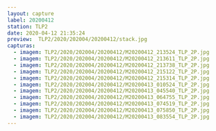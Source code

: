 ```yaml
---
layout: capture
label: 20200412
station: TLP2
date: 2020-04-12 21:35:24
preview:  TLP2/2020/202004/20200412/stack.jpg
capturas:
  - imagem: TLP2/2020/202004/20200412/M20200412_213524_TLP_2P.jpg
  - imagem: TLP2/2020/202004/20200412/M20200412_213611_TLP_2P.jpg
  - imagem: TLP2/2020/202004/20200412/M20200412_213738_TLP_2P.jpg
  - imagem: TLP2/2020/202004/20200412/M20200412_215122_TLP_2P.jpg
  - imagem: TLP2/2020/202004/20200412/M20200412_215314_TLP_2P.jpg
  - imagem: TLP2/2020/202004/20200412/M20200413_010524_TLP_2P.jpg
  - imagem: TLP2/2020/202004/20200412/M20200413_045540_TLP_2P.jpg
  - imagem: TLP2/2020/202004/20200412/M20200413_064755_TLP_2P.jpg
  - imagem: TLP2/2020/202004/20200412/M20200413_074519_TLP_2P.jpg
  - imagem: TLP2/2020/202004/20200412/M20200413_075850_TLP_2P.jpg
  - imagem: TLP2/2020/202004/20200412/M20200413_083554_TLP_2P.jpg
---
```


